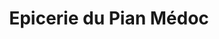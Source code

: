 ---
title: "Epicerie du Pian Médoc"
url: /le-pian-medoc/epicerie-du-pian-medoc/
shop: Lebensmittel
---
